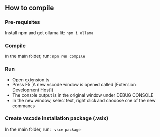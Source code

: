 ## How to compile

### Pre-requisites

Install npm and get ollama lib: <code>npm i ollama</code>

### Compile

In the main folder, run: <code>npm run compile</code>

### Run

- Open extension.ts
- Press F5 (A new vscode window is opened called [Extension Development Host])
- The console output is in the original window under DEBUG CONSOLE
- In the new window, select text, right click and chooose one of the new commands

### Create vscode installation package (.vsix)

In the main folder, run: <code> vsce package </code>